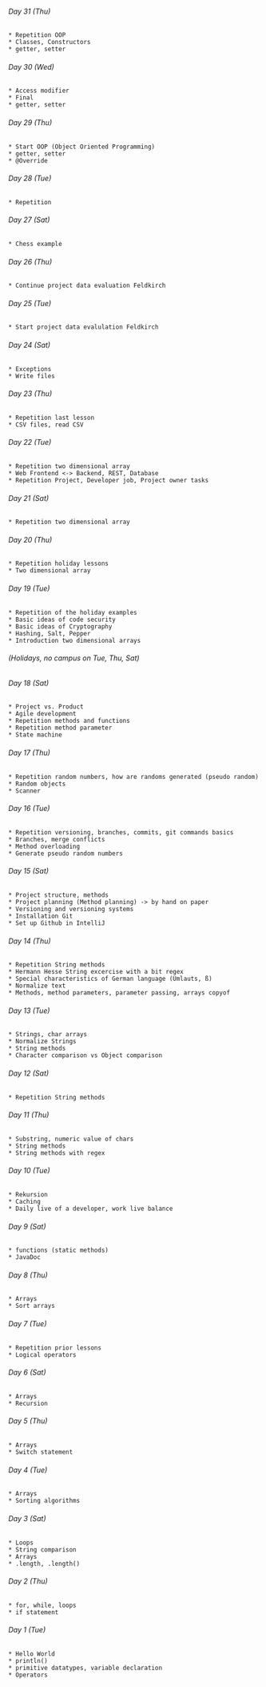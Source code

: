 ###### Day 31 (Thu)
    * Repetition OOP
    * Classes, Constructors
    * getter, setter

###### Day 30 (Wed)
    * Access modifier
    * Final
    * getter, setter

###### Day 29 (Thu)
    * Start OOP (Object Oriented Programming)
    * getter, setter
    * @Override

###### Day 28 (Tue)
    * Repetition

###### Day 27 (Sat)
    * Chess example

###### Day 26 (Thu)
    * Continue project data evaluation Feldkirch

###### Day 25 (Tue)
    * Start project data evalulation Feldkirch

###### Day 24 (Sat)
    * Exceptions
    * Write files

###### Day 23 (Thu)
    * Repetition last lesson
    * CSV files, read CSV

###### Day 22 (Tue)
    * Repetition two dimensional array
    * Web Frontend <-> Backend, REST, Database
    * Repetition Project, Developer job, Project owner tasks

###### Day 21 (Sat)
    * Repetition two dimensional array

###### Day 20 (Thu)
    * Repetition holiday lessons
    * Two dimensional array

###### Day 19 (Tue)
    * Repetition of the holiday examples
    * Basic ideas of code security
    * Basic ideas of Cryptography
    * Hashing, Salt, Pepper
    * Introduction two dimensional arrays

###### (Holidays, no campus on Tue, Thu, Sat)

###### Day 18 (Sat)
    * Project vs. Product
    * Agile development
    * Repetition methods and functions
    * Repetition method parameter
    * State machine

###### Day 17 (Thu)
    * Repetition random numbers, how are randoms generated (pseudo random)
    * Random objects
    * Scanner

###### Day 16 (Tue)
    * Repetition versioning, branches, commits, git commands basics
    * Branches, merge conflicts
    * Method overloading
    * Generate pseudo random numbers

###### Day 15 (Sat)
    * Project structure, methods
    * Project planning (Method planning) -> by hand on paper
    * Versioning and versioning systems
    * Installation Git
    * Set up Github in IntelliJ

###### Day 14 (Thu)
    * Repetition String methods
    * Hermann Hesse String excercise with a bit regex
    * Special characteristics of German language (Umlauts, ß)
    * Normalize text
    * Methods, method parameters, parameter passing, arrays copyof

###### Day 13 (Tue)
    * Strings, char arrays
    * Normalize Strings
    * String methods
    * Character comparison vs Object comparison

###### Day 12 (Sat)
    * Repetition String methods

###### Day 11 (Thu)
    * Substring, numeric value of chars
    * String methods
    * String methods with regex

###### Day 10 (Tue)
    * Rekursion
    * Caching
    * Daily live of a developer, work live balance

###### Day 9 (Sat)
    * functions (static methods)
    * JavaDoc

###### Day 8 (Thu)
    * Arrays
    * Sort arrays

###### Day 7 (Tue)
    * Repetition prior lessons
    * Logical operators

###### Day 6 (Sat)
    * Arrays
    * Recursion

###### Day 5 (Thu)
    * Arrays
    * Switch statement

###### Day 4 (Tue)
    * Arrays
    * Sorting algorithms

###### Day 3 (Sat)
    * Loops
    * String comparison
    * Arrays
    * .length, .length()

###### Day 2 (Thu)
    * for, while, loops
    * if statement

###### Day 1 (Tue)
    * Hello World
    * println()
    * primitive datatypes, variable declaration
    * Operators

